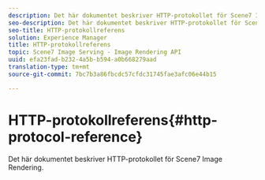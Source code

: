 ```yaml
---
description: Det här dokumentet beskriver HTTP-protokollet för Scene7 Image Rendering.
seo-description: Det här dokumentet beskriver HTTP-protokollet för Scene7 Image Rendering.
seo-title: HTTP-protokollreferens
solution: Experience Manager
title: HTTP-protokollreferens
topic: Scene7 Image Serving - Image Rendering API
uuid: efa23fad-b232-4a5b-b594-a0b668279aad
translation-type: tm+mt
source-git-commit: 7bc7b3a86fbcdc57cfdc31745fae3afc06e44b15

---
```



# HTTP-protokollreferens{#http-protocol-reference}

Det här dokumentet beskriver HTTP-protokollet för Scene7 Image Rendering.

